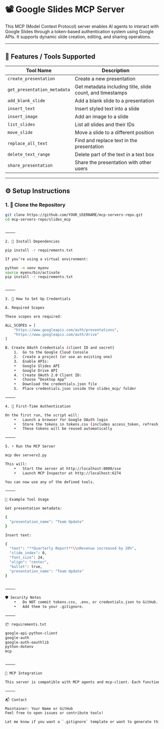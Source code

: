 

# 📽️ Google Slides MCP Server

This MCP (Model Context Protocol) server enables AI agents to interact with Google Slides through a token-based authentication system using Google APIs. It supports dynamic slide creation, editing, and sharing operations.

---

## 🚀 Features / Tools Supported

| Tool Name                 | Description |
|--------------------------|-------------|
| `create_presentation`    | Create a new presentation |
| `get_presentation_metadata` | Get metadata including title, slide count, and timestamps |
| `add_blank_slide`        | Add a blank slide to a presentation |
| `insert_text`            | Insert styled text into a slide |
| `insert_image`           | Add an image to a slide |
| `list_slides`            | List all slides and their IDs |
| `move_slide`             | Move a slide to a different position |
| `replace_all_text`       | Find and replace text in the presentation |
| `delete_text_range`      | Delete part of the text in a text box |
| `share_presentation`     | Share the presentation with other users |

---

## ⚙️ Setup Instructions

### 1. 📁 Clone the Repository

```bash
git clone https://github.com/YOUR_USERNAME/mcp-servers-repo.git
cd mcp-servers-repo/slides_mcp


⸻

2. 🧪 Install Dependencies

pip install -r requirements.txt

If you’re using a virtual environment:

python -m venv myenv
source myenv/bin/activate
pip install -r requirements.txt


⸻

3. 🔐 How to Set Up Credentials

A. Required Scopes

These scopes are required:

ALL_SCOPES = [
    "https://www.googleapis.com/auth/presentations",
    "https://www.googleapis.com/auth/drive"
]

B. Create OAuth Credentials (client ID and secret)
	1.	Go to the Google Cloud Console
	2.	Create a project (or use an existing one)
	3.	Enable APIs:
	•	Google Slides API
	•	Google Drive API
	4.	Create OAuth 2.0 Client ID:
	•	Choose “Desktop App”
	•	Download the credentials.json file
	5.	Place credentials.json inside the slides_mcp/ folder

⸻

4. 🔁 First-Time Authentication

On the first run, the script will:
	•	Launch a browser for Google OAuth login
	•	Store the tokens in tokens.csv (includes access_token, refresh_token, etc.)
	•	These tokens will be reused automatically

⸻

5. ⚡ Run the MCP Server

mcp dev serverv2.py

This will:
	•	Start the server at http://localhost:8000/sse
	•	Launch MCP Inspector at http://localhost:6274

You can now use any of the defined tools.

⸻

📄 Example Tool Usage

Get presentation metadata:

{
  "presentation_name": "Team Update"
}

Insert text:

{
  "text": "**Quarterly Report**\\nRevenue increased by 20%",
  "slide_index": 0,
  "font_size": 24,
  "align": "center",
  "bullet": true,
  "presentation_name": "Team Update"
}


⸻

🛡️ Security Notes
	•	Do NOT commit tokens.csv, .env, or credentials.json to GitHub.
	•	Add them to your .gitignore.

⸻

📦 requirements.txt

google-api-python-client
google-auth
google-auth-oauthlib
python-dotenv
mcp


⸻

🧠 MCP Integration

This server is compatible with MCP agents and mcp-client. Each function is exposed via @mcp.tool() and can be called by AI agents or LLMs through a compatible inspector or autonomous system.

⸻

📬 Contact

Maintainer: Your Name or GitHub
Feel free to open issues or contribute tools!

Let me know if you want a `.gitignore` template or want to generate this file programmatically as well.
